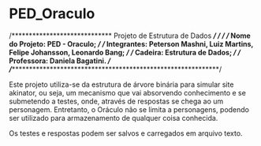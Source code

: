 # PED_Oraculo
/***************************** Projeto de Estrutura de Dados *********************************/
/*                                                                                           */
/* Nome do Projeto: PED - Oraculo;                                                           */
/* Integrantes: Peterson Mashni, Luiz Martins, Felipe Johansson, Leonardo Bang;              */
/* Cadeira: Estrutura de Dados;                                                              */
/* Professora: Daniela Bagatini.                                                             */
/*********************************************************************************************/

Este projeto utiliza-se da estrutura de árvore binária para simular site akinator, ou seja,
um mecanismo que vai absorvendo conhecimento e se submetendo a testes, onde, através de respostas
se chega ao um personagem. Entretanto, o Oráculo não se limita a personagens, podendo ser
utilizado para armazenamento de qualquer coisa conhecida.

Os testes e respostas podem ser salvos e carregados em arquivo texto.
